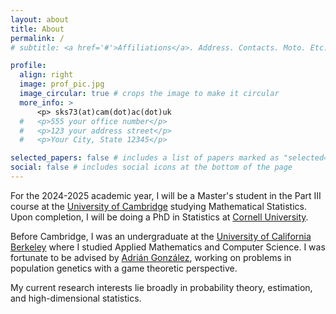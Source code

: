 ```yaml
---
layout: about
title: About
permalink: /
# subtitle: <a href='#'>Affiliations</a>. Address. Contacts. Moto. Etc.

profile:
  align: right
  image: prof_pic.jpg
  image_circular: true # crops the image to make it circular
  more_info: >
      <p> sks73(at)cam(dot)ac(dot)uk
  #   <p>555 your office number</p>
  #   <p>123 your address street</p>
  #   <p>Your City, State 12345</p>

selected_papers: false # includes a list of papers marked as "selected={true}"
social: false # includes social icons at the bottom of the page
---
```




<!-- Write your biography here. Tell the world about yourself. Link to your favorite [subreddit](http://reddit.com). You can put a picture in, too. The code is already in, just name your picture `prof_pic.jpg` and put it in the `img/` folder.

Put your address / P.O. box / other info right below your picture. You can also disable any of these elements by editing `profile` property of the YAML header of your `_pages/about.md`. Edit `_bibliography/papers.bib` and Jekyll will render your [publications page](/al-folio/publications/) automatically.

Link to your social media connections, too. This theme is set up to use [Font Awesome icons](https://fontawesome.com/) and [Academicons](https://jpswalsh.github.io/academicons/), like the ones below. Add your Facebook, Twitter, LinkedIn, Google Scholar, or just disable all of them. -->

For the 2024-2025 academic year, I will be a Master's student in the Part III course at the [University of Cambridge](https://www.cam.ac.uk/) studying Mathematical Statistics. Upon completion, I will be doing a PhD in Statistics at [Cornell University](https://www.cornell.edu/). 

Before Cambridge, I was an undergraduate at the [University of California Berkeley](https://www.berkeley.edu/) where I studied Applied Mathematics and Computer Science. I was fortunate to be advised by [Adrián González](https://statistics.berkeley.edu/people/adrian-gonzalez-casanova), working on problems in population genetics with a game theoretic perspective. 

My current research interests lie broadly in probability theory, estimation, and high-dimensional statistics. 

